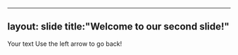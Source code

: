 ----
layout: slide
title:"Welcome to our second slide!"
----
Your text
Use the left arrow to go back!
